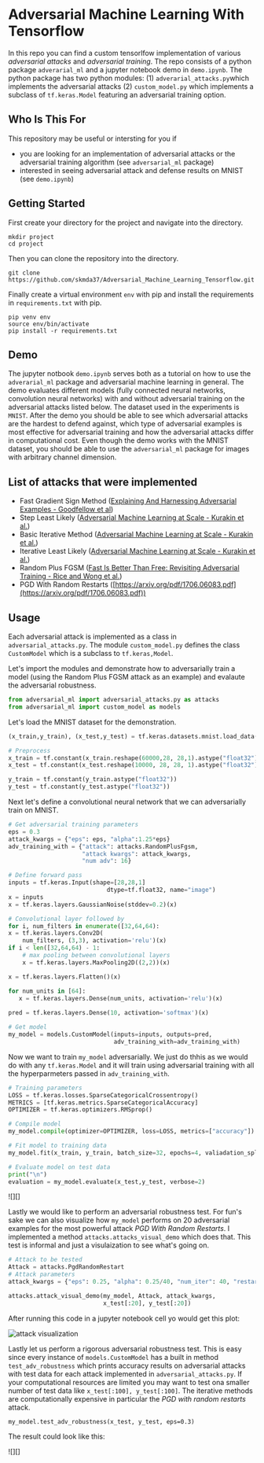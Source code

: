 # Adversarial Machine Learning With Tensorflow
In this repo you can find a custom tensorlfow implementation of various *adversarial attacks* and *adversarial training*.
The repo consists of a python package `adverarial_ml` and a jupyter notebook demo in `demo.ipynb`.
The python package has two python modules: (1) `adverarial_attacks.py`which implements the adversarial attacks (2)
`custom_model.py` which implements a subclass of `tf.keras.Model` featuring an adversarial training option. 

## Who Is This For
This repository may be useful or intersting for you if
- you are looking for an implementation of adversarial attacks or the adversarial
training algorithm (see `adversarial_ml` package)
- interested in seeing adversarial attack and defense 
results on MNIST (see `demo.ipynb`)

## Getting Started
First create your directory for the project and navigate into the directory.

```commandline
mkdir project
cd project
```

Then you can clone the repository into the directory.

```commandline
git clone https://github.com/skmda37/Adversarial_Machine_Learning_Tensorflow.git
```
Finally create a virtual environment `env` with pip and install the requirements
in `requirements.txt` with pip.

```commandline
pip venv env                
source env/bin/activate
pip install -r requirements.txt
```
## Demo
The jupyter notbook `demo.ipynb` serves both as a tutorial on how to use the `adverarial_ml` package and adversarial
machine learning in general. The demo evaluates different models (fully connected neural networks, convolution
neural networks) with and without adversarial training on the adversarial attacks listed below. The dataset used in the
experiments is `MNIST`. After the demo you should be able to see which adversarial attacks are the hardest to defend
against, which type of adversarial examples is most effective for adversarial training and how the adversarial attacks
differ in computational cost. Even though the demo works with the MNIST dataset,
you should be able to use the `adversarial_ml` package for images with arbitrary channel dimension.

## List of attacks that were implemented

- Fast Gradient Sign Method ([Explaining And Harnessing Adversarial Examples - Goodfellow et al](https://arxiv.org/pdf/1412.6572.pdf))
- Step Least Likely ([Adversarial Machine Learning at Scale - Kurakin et al.](https://arxiv.org/pdf/1611.01236.pdf))
- Basic Iterative Method ([Adversarial Machine Learning at Scale - Kurakin et al.](https://arxiv.org/pdf/1611.01236.pdf))
- Iterative Least Likely ([Adversarial Machine Learning at Scale - Kurakin et al.](https://arxiv.org/pdf/1611.01236.pdf))
- Random Plus FGSM ([Fast Is Better Than Free: Revisiting Adversarial Training - Rice and Wong et al.](https://arxiv.org/pdf/2001.03994.pdf))
- PGD With Random Restarts ([https://arxiv.org/pdf/1706.06083.pdf](https://arxiv.org/pdf/1706.06083.pdf))

## Usage 

Each adversarial attack is implemented as a class in `adversarial_attacks.py`. 
The module `custom_model.py` defines the class `CustomModel` which is a subclass to `tf.keras,Model`. 

Let's import the modules and demonstrate how to adversarially train a model (using the Random Plus FGSM attack as an example) and 
evalaute the adversarial robustness.

```python
from adversarial_ml import adversarial_attacks.py as attacks
from adversarial_ml import custom_model as models
```

Let's load the MNIST dataset for the demonstration.
```python
(x_train,y_train), (x_test,y_test) = tf.keras.datasets.mnist.load_data()

# Preprocess
x_train = tf.constant(x_train.reshape(60000,28, 28,1).astype("float32") / 255)
x_test = tf.constant(x_test.reshape(10000, 28, 28, 1).astype("float32") / 255)

y_train = tf.constant(y_train.astype("float32"))
y_test = tf.constant(y_test.astype("float32"))
```
Next let's define a convolutional neural network that we can adversarially train on MNIST.

```python
# Get adversarial training parameters
eps = 0.3
attack_kwargs = {"eps": eps, "alpha":1.25*eps}
adv_training_with = {"attack": attacks.RandomPlusFgsm,
                     "attack kwargs": attack_kwargs,
                     "num adv": 16}

# Define forward pass
inputs = tf.keras.Input(shape=[28,28,1]
                            dtype=tf.float32, name="image")
x = inputs
x = tf.keras.layers.GaussianNoise(stddev=0.2)(x)

# Convolutional layer followed by 
for i, num_filters in enumerate([32,64,64):
x = tf.keras.layers.Conv2D(
    num_filters, (3,3), activation='relu')(x)
if i < len([32,64,64) - 1:
    # max pooling between convolutional layers
    x = tf.keras.layers.MaxPooling2D((2,2))(x)

x = tf.keras.layers.Flatten()(x)

for num_units in [64]:
   x = tf.keras.layers.Dense(num_units, activation='relu')(x)
   
pred = tf.keras.layers.Dense(10, activation='softmax')(x)

# Get model
my_model = models.CustomModel(inputs=inputs, outputs=pred, 
                              adv_training_with=adv_training_with)
```

Now we want to train `my_model` adversarially. We just do thhis as we would do with any `tf.keras.Model` and it will train using
adversarial training with all the hyperparmeters passed in `adv_training_with`.

```python
# Training parameters
LOSS = tf.keras.losses.SparseCategoricalCrossentropy()
METRICS = [tf.keras.metrics.SparseCategoricalAccuracy]
OPTIMIZER = tf.keras.optimizers.RMSprop()

# Compile model
my_model.compile(optimizer=OPTIMIZER, loss=LOSS, metrics=["accuracy"])

# Fit model to training data 
my_model.fit(x_train, y_train, batch_size=32, epochs=4, valiadation_split=0.2)

# Evaluate model on test data
print("\n")
evaluation = my_model.evaluate(x_test,y_test, verbose=2)
```
![][]

Lastly we would like to perform an adversarial robustness test. For fun's sake we can
also visualize how `my_model` performs on 20 adversarial examples for the most powerful attack *PGD With Random Restarts*. I implemented a method
`attacks.attacks_visual_demo` which does that. This test is informal and just a visulaization to see what's going on.

```python
# Attack to be tested
Attack = attacks.PgdRandomRestart
# Attack parameters
attack_kwargs = {"eps": 0.25, "alpha": 0.25/40, "num_iter": 40, "restarts": 10}

attacks.attack_visual_demo(my_model, Attack, attack_kwargs,
                           x_test[:20], y_test[:20])
```
After running this code in a jupyter notebook cell yo would get this plot:

![attack visualization](images/attack_visulization.png)

Lastly let us perform a rigorous adversarial robustness test. This is easy since every instance of `models.CustomModel` has 
a built in method `test_adv_robustness` which prints accuracy results on adversarial attacks with test data for each attack implemented
in `adversarial_attacks.py`. If your computational resources are limited you may want to test ona smaller number of test data like `x_test[:100], y_test[:100]`.
The iterative methods are computationally expensive in particular the *PGD with random restarts* attack.

```pyhton
my_model.test_adv_robustness(x_test, y_test, eps=0.3)
```

The result could look like this:

![][]
